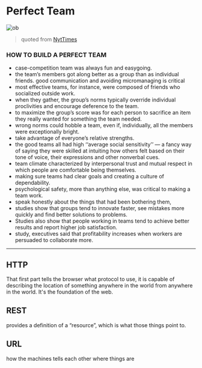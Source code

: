# Perfect Team


![ob](1111.jpg)    
> quoted from [NytTimes](https://www.nytimes.com/2016/02/28/magazine/what-google-learned-from-its-quest-to-build-the-perfect-team.html)      







###  HOW TO BUILD A PERFECT TEAM

* case-competition team was always fun and easygoing.  
* the team’s members got along better as a group than as individual friends. good communication and avoiding micromanaging is critical     
* most effective teams, for instance, were composed of friends who socialized outside work. 
* when they gather, the group’s norms typically override individual proclivities and encourage deference to the team.
* to maximize the group’s score was for each person to sacrifice an item they really wanted for something the team needed.     
* wrong norms could hobble a team, even if, individually, all the members were exceptionally bright.     
* take advantage of everyone’s relative strengths.    
* the good teams all had high ‘‘average social sensitivity’’ — a fancy way of saying they were skilled at intuiting how others felt based on their tone of voice, their expressions and other nonverbal cues.   
* team climate characterized by interpersonal trust and mutual respect in which people are comfortable being themselves.   
* making sure teams had clear goals and creating a culture of dependability.    
* psychological safety, more than anything else, was critical to making a team work.    
* speak honestly about the things that had been bothering them,   
* studies show that groups tend to innovate faster, see mistakes more quickly and find better solutions to problems.   
* Studies also show that people working in teams tend to achieve better results and report higher job satisfaction.   
* study, executives said that profitability increases when workers are persuaded to collaborate more.    


----------------------
## HTTP 
That first part tells the browser what protocol to use, it is capable of describing the location of something anywhere in the world from anywhere in the world. It's the foundation of the web.  

## REST  
 provides a definition of a “resource”, which is what those things point to.  


## URL
how  the machines tells each other where things are  

